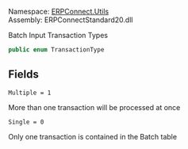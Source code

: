Namespace: [ERPConnect.Utils](../)\
Assembly: ERPConnectStandard20.dll

Batch Input Transaction Types

```csharp
public enum TransactionType

```

## Fields

`Multiple = 1`

More than one transaction will be processed at once

`Single = 0`

Only one transaction is contained in the Batch table
